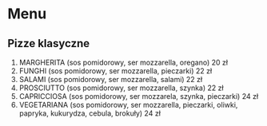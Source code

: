 # Menu

## Pizze klasyczne

1. MARGHERITA (sos pomidorowy, ser mozzarella, oregano) 20 zł
2. FUNGHI (sos pomidorowy, ser mozzarella, pieczarki) 22 zł
3. SALAMI (sos pomidorowy, ser mozzarella, salami) 22 zł 
4. PROSCIUTTO (sos pomidorowy, ser mozzarella, szynka) 22 zł
5. CAPRICCIOSA (sos pomidorowy, ser mozzarela, szynka, pieczarki) 24 zł
6. VEGETARIANA (sos pomidorowy, ser mozzarella, pieczarki, oliwki, papryka, kukurydza, cebula, brokuły) 24 zł
